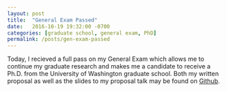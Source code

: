 ```yaml
---
layout: post
title:  "General Exam Passed"
date:   2016-10-19 19:32:00 -0700
categories: [graduate school, general exam, PhD]
permalink: /posts/gen-exam-passed
---
```



Today, I recieved a full pass on my General Exam which allows
me to continue my graduate research and makes me a candidate
to receive a Ph.D. from the University of Washington graduate
school. Both my written proposal as well as the slides to my 
proposal talk may be found on [Github](https://github.com/wavefunction91/GeneralExam).
